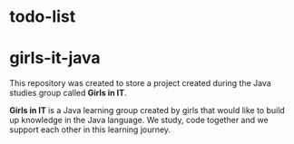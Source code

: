 # todo-list

# girls-it-java

This repository was created to store a project created during the Java studies group called **Girls in IT**.

**Girls in IT** is a Java learning group created by girls that would like to build up knowledge in the Java language.
We study, code together and we support each other in this learning journey.
